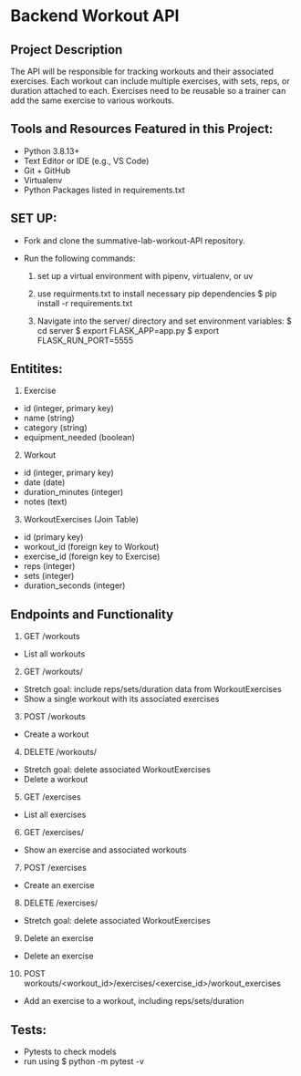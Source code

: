 # Backend Workout API

## Project Description
The API will be responsible for tracking workouts and their associated exercises. Each workout can include multiple exercises, with sets, reps, or duration attached to each. Exercises need to be reusable so a trainer can add the same exercise to various workouts.


## Tools and Resources Featured in this Project:
- Python 3.8.13+
- Text Editor or IDE (e.g., VS Code)
- Git + GitHub
- Virtualenv
- Python Packages listed in requirements.txt

## SET UP:
- Fork and clone the summative-lab-workout-API repository.

- Run the following commands:
	1. set up a virtual environment with pipenv, virtualenv, or uv
	2. use requirments.txt to install necessary pip dependencies 
		$ pip install -r requirements.txt

	3. Navigate into the server/ directory and set environment variables:
		$ cd server
		$ export FLASK_APP=app.py
		$ export FLASK_RUN_PORT=5555

## Entitites:
1. Exercise
- id (integer, primary key)
- name (string)
- category (string)
- equipment_needed (boolean)

2. Workout
- id (integer, primary key)
- date (date)
- duration_minutes (integer)
- notes (text)

3. WorkoutExercises (Join Table)
- id (primary key)
- workout_id (foreign key to Workout)
- exercise_id (foreign key to Exercise)
- reps (integer)
- sets (integer)
- duration_seconds (integer)

## Endpoints and Functionality
1. GET /workouts
- List all workouts

2. GET /workouts/<id>
- Stretch goal: include reps/sets/duration data from WorkoutExercises
- Show a single workout with its associated exercises

3. POST /workouts
- Create a workout

4. DELETE /workouts/<id>
- Stretch goal: delete associated WorkoutExercises
- Delete a workout

5. GET /exercises
- List all exercises

6. GET /exercises/<id>
- Show an exercise and associated workouts

7. POST /exercises
- Create an exercise

8. DELETE /exercises/<id>
- Stretch goal: delete associated WorkoutExercises

9. Delete an exercise
- Delete an exercise

10. POST workouts/<workout_id>/exercises/<exercise_id>/workout_exercises
- Add an exercise to a workout, including reps/sets/duration

## Tests:
- Pytests to check models
- run using $ python -m pytest -v

